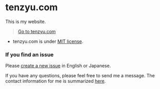 # tenzyu.com

This is my website.

> [Go to tenzyu.com](https://tenzyu.com/)

- tenzyu.com is under [MIT license](https://github.com/tenzyu/tenzyu.com/blob/master/LICENSE).

### If you find an issue

Please [create a new issue](https://github.com/tenzyu/tenzyu.com/issues/new/choose) in English or Japanese.

If you have any questions, please feel free to send me a message. The contact information for me is summarized [here](https://tenzyu.com/#Links).
